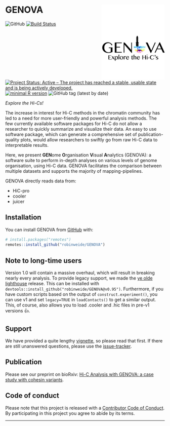 
<!-- README.md is generated from README.Rmd. Please edit that file -->

# GENOVA <img src="vignettes/logo_GENOVA.png" align="right" alt="" width="200" />

![GitHub](https://img.shields.io/github/license/robinweide/GENOVA?color=succes?branch=dev)
[![Build
Status](https://travis-ci.org/robinweide/GENOVA.svg?branch=dev)](https://travis-ci.org/robinweide/GENOVA)
[![Project Status: Active – The project has reached a stable, usable
state and is being actively
developed.](https://www.repostatus.org/badges/latest/active.svg)](https://www.repostatus.org/#active)
[![minimal R
version](https://img.shields.io/badge/R%3E%3D-3.4.4-succes.svg)](https://cran.r-project.org/)
![GitHub tag (latest by
date)](https://img.shields.io/github/v/tag/robinweide/GENOVA?color=succes)

*Explore the Hi-Cs\!*

The increase in interest for Hi-C methods in the chromatin community has
led to a need for more user-friendly and powerful analysis methods. The
few currently available software packages for Hi-C do not allow a
researcher to quickly summarize and visualize their data. An easy to use
software package, which can generate a comprehensive set of
publication-quality plots, would allow researchers to swiftly go from
raw Hi-C data to interpretable results.

Here, we present **GEN**ome **O**rganisation **V**isual **A**nalytics
(GENOVA): a software suite to perform in-depth analyses on various
levels of genome organisation, using Hi-C data. GENOVA facilitates the
comparison between multiple datasets and supports the majority of
mapping-pipelines.

GENOVA directly reads data from:

  - HiC-pro
  - cooler
  - juicer

## Installation

You can install GENOVA from [GitHub](https://github.com/) with:

``` r
# install.packages("remotes")
remotes::install_github("robinweide/GENOVA")
```

## Note to long-time users

Version 1.0 will contain a massive overhaul, which will result in
breaking nearly every analysis. To provide legacy support, we made the
[ye olde
lighthouse](https://github.com/robinweide/GENOVA/releases/tag/v0.95)
release. This can be installed with
`devtools::install_github("robinweide/GENOVA@v0.95")`. Furthermore, if
you have custom scripts based on the output of `construct.experiment()`,
you can use v1 and set `legacy=TRUE` in `loadContacts()` to get a
similar output. This, of course, also allows you to load .cooler and
.hic files in pre-v1 versions :+1:.

## Support

We have provided a quite lengthy
[vignette](https://github.com/robinweide/GENOVA/blob/master/vignettes/GENOVA_vignette.pdf),
so please read that first. If there are still unanswered questions,
please use the
[issue-tracker](https://github.com/robinweide/GENOVA/issues).

## Publication

Please see our preprint on bioRxiv: [Hi-C Analysis with GENOVA: a case
study with cohesin
variants](https://www.biorxiv.org/content/early/2021/01/24/2021.01.22.427620).

## Code of conduct

Please note that this project is released with a [Contributor Code of
Conduct](.github/CODE_OF_CONDUCT.md). By participating in this project
you agree to abide by its terms.

-----
